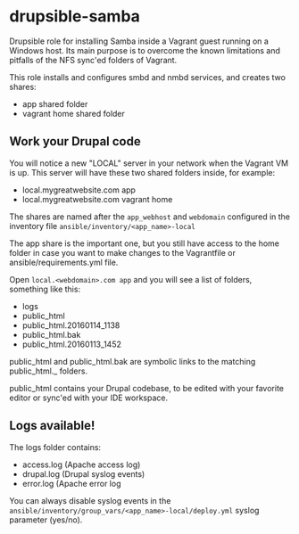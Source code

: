 # drupsible-samba
Drupsible role for installing Samba inside a Vagrant guest running on a Windows host. Its main purpose is to overcome the known limitations and pitfalls of the NFS sync'ed folders of Vagrant.

This role installs and configures smbd and nmbd services, and creates two shares:
- app shared folder
- vagrant home shared folder

## Work your Drupal code
You will notice a new "LOCAL" server in your network when the Vagrant VM is up. This server will have these two shared folders inside, for example: 
- local.mygreatwebsite.com app
- local.mygreatwebsite.com vagrant home

The shares are named after the ``app_webhost`` and ``webdomain`` configured in the inventory file ``ansible/inventory/<app_name>-local``

The app share is the important one, but you still have access to the home folder in case you want to make changes to the Vagrantfile or ansible/requirements.yml file.

Open ``local.<webdomain>.com app`` and you will see a list of folders, something like this:
- logs
- public_html
- public\_html.20160114_1138
- public_html.bak
- public\_html.20160113_1452

public\_html and public\_html.bak are symbolic links to the matching public\_html.<date>_<time> folders. 

public\_html contains your Drupal codebase, to be edited with your favorite editor or sync'ed with your IDE workspace.

## Logs available!
The logs folder contains:
- access.log (Apache access log)
- drupal.log (Drupal syslog events)
- error.log (Apache error log

You can always disable syslog events in the ``ansible/inventory/group_vars/<app_name>-local/deploy.yml`` syslog parameter (yes/no).
